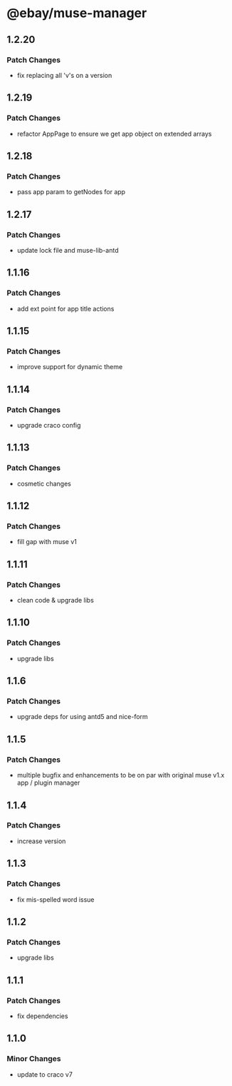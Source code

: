 # @ebay/muse-manager

## 1.2.20

### Patch Changes

- fix replacing all 'v's on a version

## 1.2.19

### Patch Changes

- refactor AppPage to ensure we get app object on extended arrays

## 1.2.18

### Patch Changes

- pass app param to getNodes for app

## 1.2.17

### Patch Changes

- update lock file and muse-lib-antd

## 1.1.16

### Patch Changes

- add ext point for app title actions

## 1.1.15

### Patch Changes

- improve support for dynamic theme

## 1.1.14

### Patch Changes

- upgrade craco config

## 1.1.13

### Patch Changes

- cosmetic changes

## 1.1.12

### Patch Changes

- fill gap with muse v1

## 1.1.11

### Patch Changes

- clean code & upgrade libs

## 1.1.10

### Patch Changes

- upgrade libs

## 1.1.6

### Patch Changes

- upgrade deps for using antd5 and nice-form

## 1.1.5

### Patch Changes

- multiple bugfix and enhancements to be on par with original muse v1.x app / plugin manager

## 1.1.4

### Patch Changes

- increase version

## 1.1.3

### Patch Changes

- fix mis-spelled word issue

## 1.1.2

### Patch Changes

- upgrade libs

## 1.1.1

### Patch Changes

- fix dependencies

## 1.1.0

### Minor Changes

- update to craco v7
